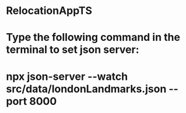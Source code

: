 # RelocationAppTS

# Type the following command in the terminal to set json server:
# npx json-server --watch src/data/londonLandmarks.json --port 8000